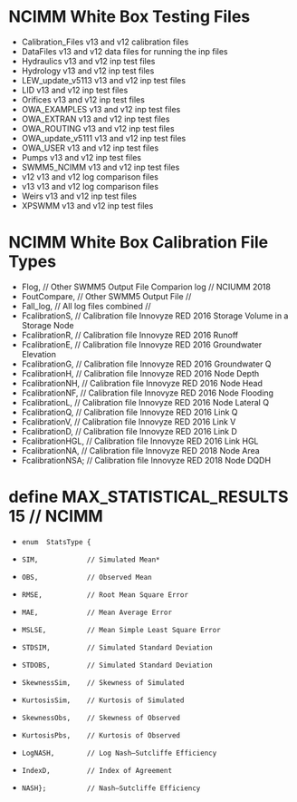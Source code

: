 # NCIMM White Box Testing Files


* Calibration_Files  v13 and v12 calibration files
* DataFiles          v13 and v12 data files for running the inp files
* Hydraulics         v13 and v12 inp test files
* Hydrology          v13 and v12 inp test files
* LEW_update_v5113   v13 and v12 inp test files
* LID                v13 and v12 inp test files
* Orifices           v13 and v12 inp test files
* OWA_EXAMPLES       v13 and v12 inp test files
* OWA_EXTRAN         v13 and v12 inp test files
* OWA_ROUTING        v13 and v12 inp test files
* OWA_update_v5111   v13 and v12 inp test files
* OWA_USER           v13 and v12 inp test files
* Pumps              v13 and v12 inp test files
* SWMM5_NCIMM        v13 and v12 inp test files
* v12                v13 and v12 log comparison files
* v13                v13 and v12 log comparison files
* Weirs              v13 and v12 inp test files
* XPSWMM             v13 and v12 inp test files  

# NCIMM White Box Calibration File Types

* Flog,                     // Other SWMM5 Output File Comparion log   // NCIUMM 2018
* FoutCompare,              // Other SWMM5 Output File                 //
* Fall_log,                 // All log files combined                  // 
* FcalibrationS,            // Calibration file Innovyze RED 2016        Storage Volume in a Storage Node
* FcalibrationR,            // Calibration file Innovyze RED 2016         Runoff 
* FcalibrationE,            // Calibration file Innovyze RED 2016         Groundwater Elevation
* FcalibrationG,            // Calibration file Innovyze RED 2016         Groundwater Q
* FcalibrationH,            // Calibration file Innovyze RED 2016         Node Depth
* FcalibrationNH,           // Calibration file Innovyze RED 2016         Node Head
* FcalibrationNF,           // Calibration file Innovyze RED 2016         Node Flooding
* FcalibrationL,            // Calibration file Innovyze RED 2016         Node Lateral Q
* FcalibrationQ,            // Calibration file Innovyze RED 2016         Link Q
* FcalibrationV,            // Calibration file Innovyze RED 2016         Link V
* FcalibrationD,            // Calibration file Innovyze RED 2016         Link D
* FcalibrationHGL,          // Calibration file Innovyze RED 2016         Link HGL
* FcalibrationNA,           // Calibration file Innovyze RED 2018         Node Area
* FcalibrationNSA;          // Calibration file Innovyze RED 2018         Node DQDH


# define MAX_STATISTICAL_RESULTS 15     // NCIMM
*     enum  StatsType {
*     SIM,            // Simulated Mean*
*     OBS,            // Observed Mean
*     RMSE,           // Root Mean Square Error
*     MAE,            // Mean Average Error
*     MSLSE,          // Mean Simple Least Square Error
*     STDSIM,         // Simulated Standard Deviation
*     STDOBS,         // Simulated Standard Deviation
*     SkewnessSim,    // Skewness of Simulated
*     KurtosisSim,    // Kurtosis of Simulated
*     SkewnessObs,    // Skewness of Observed
*     KurtosisPbs,    // Kurtosis of Observed
*     LogNASH,        // Log Nash–Sutcliffe Efficiency
*     IndexD,         // Index of Agreement
*     NASH};          // Nash–Sutcliffe Efficiency
